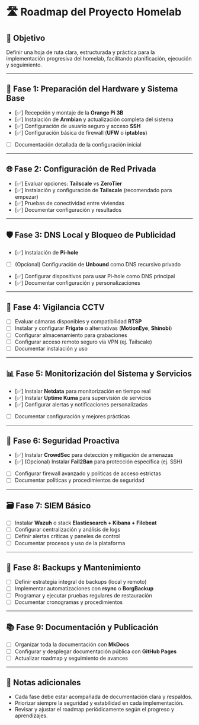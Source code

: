# 🛣️ Roadmap del Proyecto Homelab

## 🎯 Objetivo  
Definir una hoja de ruta clara, estructurada y práctica para la implementación progresiva del homelab, facilitando planificación, ejecución y seguimiento.

---

## 🚀 Fase 1: Preparación del Hardware y Sistema Base

- [✅] Recepción y montaje de la **Orange Pi 3B**  
- [✅] Instalación de **Armbian** y actualización completa del sistema  
- [✅] Configuración de usuario seguro y acceso **SSH**  
- [✅] Configuración básica de firewall (**UFW** o **iptables**)  
- [ ] Documentación detallada de la configuración inicial  

---

## 🌐 Fase 2: Configuración de Red Privada

- [✅] Evaluar opciones: **Tailscale** vs **ZeroTier**  
- [✅] Instalación y configuración de **Tailscale** (recomendado para empezar)  
- [✅] Pruebas de conectividad entre viviendas  
- [✅] Documentar configuración y resultados  

---

## 🛡️ Fase 3: DNS Local y Bloqueo de Publicidad

- [✅] Instalación de **Pi-hole**  
- [ ] (Opcional) Configuración de **Unbound** como DNS recursivo privado  
- [✅] Configurar dispositivos para usar Pi-hole como DNS principal  
- [✅] Documentar configuración y personalizaciones  

---

## 🎥 Fase 4: Vigilancia CCTV

- [ ] Evaluar cámaras disponibles y compatibilidad **RTSP**  
- [ ] Instalar y configurar **Frigate** o alternativas (**MotionEye**, **Shinobi**)  
- [ ] Configurar almacenamiento para grabaciones  
- [ ] Configurar acceso remoto seguro vía VPN (ej. Tailscale)  
- [ ] Documentar instalación y uso  

---

## 📊 Fase 5: Monitorización del Sistema y Servicios

- [✅] Instalar **Netdata** para monitorización en tiempo real  
- [✅] Instalar **Uptime Kuma** para supervisión de servicios  
- [✅] Configurar alertas y notificaciones personalizadas  
- [ ] Documentar configuración y mejores prácticas  

---

## 🔐 Fase 6: Seguridad Proactiva

- [✅] Instalar **CrowdSec** para detección y mitigación de amenazas  
- [✅] (Opcional) Instalar **Fail2Ban** para protección específica (ej. SSH)  
- [ ] Configurar firewall avanzado y políticas de acceso estrictas  
- [ ] Documentar políticas y procedimientos de seguridad  

---

## 🗃️ Fase 7: SIEM Básico

- [ ] Instalar **Wazuh** o stack **Elasticsearch + Kibana + Filebeat**  
- [ ] Configurar centralización y análisis de logs  
- [ ] Definir alertas críticas y paneles de control  
- [ ] Documentar procesos y uso de la plataforma  

---

## 💾 Fase 8: Backups y Mantenimiento

- [ ] Definir estrategia integral de backups (local y remoto)  
- [ ] Implementar automatizaciones con **rsync** o **BorgBackup**  
- [ ] Programar y ejecutar pruebas regulares de restauración  
- [ ] Documentar cronogramas y procedimientos  

---

## 📚 Fase 9: Documentación y Publicación

- [ ] Organizar toda la documentación con **MkDocs**  
- [ ] Configurar y desplegar documentación pública con **GitHub Pages**  
- [ ] Actualizar roadmap y seguimiento de avances  

---

## 📝 Notas adicionales

- Cada fase debe estar acompañada de documentación clara y respaldos.  
- Priorizar siempre la seguridad y estabilidad en cada implementación.  
- Revisar y ajustar el roadmap periódicamente según el progreso y aprendizajes.

